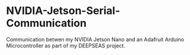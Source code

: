 # NVIDIA-Jetson-Serial-Communication
Communication betwen my NVIDIA Jetson Nano and an Adafruit Arduino Microcontroller as part of my DEEPSEAS project.
